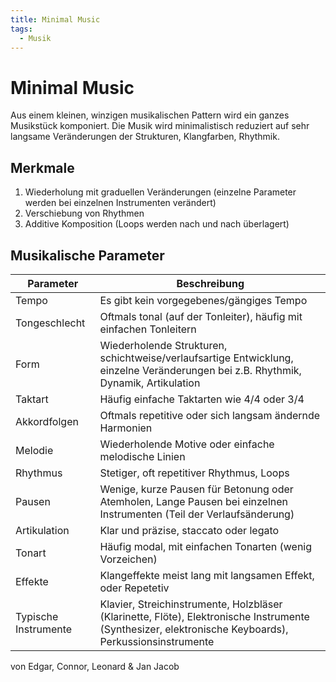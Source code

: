 ```yaml
---
title: Minimal Music
tags:
  - Musik
---
```


# Minimal Music

Aus einem kleinen, winzigen musikalischen Pattern wird ein ganzes Musikstück komponiert. Die Musik wird minimalistisch reduziert auf sehr langsame Veränderungen der Strukturen, Klangfarben, Rhythmik.

## Merkmale

1. Wiederholung mit graduellen Veränderungen (einzelne Parameter werden bei einzelnen Instrumenten verändert)
2. Verschiebung von Rhythmen
3. Additive Komposition (Loops werden nach und nach überlagert)

## Musikalische Parameter

| Parameter | Beschreibung |
| ---- | ---- |
| Tempo | Es gibt kein vorgegebenes/gängiges Tempo |
| Tongeschlecht | Oftmals tonal (auf der Tonleiter), häufig mit einfachen Tonleitern |
| Form | Wiederholende Strukturen, schichtweise/verlaufsartige Entwicklung, einzelne Veränderungen bei z.B. Rhythmik, Dynamik, Artikulation |
| Taktart | Häufig einfache Taktarten wie 4/4 oder 3/4 |
| Akkordfolgen | Oftmals repetitive oder sich langsam ändernde Harmonien |
| Melodie | Wiederholende Motive oder einfache melodische Linien |
| Rhythmus | Stetiger, oft repetitiver Rhythmus, Loops |
| Pausen | Wenige, kurze Pausen für Betonung oder Atemholen, Lange Pausen bei einzelnen Instrumenten (Teil der Verlaufsänderung) |
| Artikulation | Klar und präzise, staccato oder legato |
| Tonart | Häufig modal, mit einfachen Tonarten (wenig Vorzeichen) |
| Effekte | Klangeffekte meist lang mit langsamen Effekt, oder Repetetiv |
| Typische Instrumente | Klavier, Streichinstrumente, Holzbläser (Klarinette, Flöte), Elektronische Instrumente (Synthesizer, elektronische Keyboards), Perkussionsinstrumente |

von Edgar, Connor, Leonard & Jan Jacob